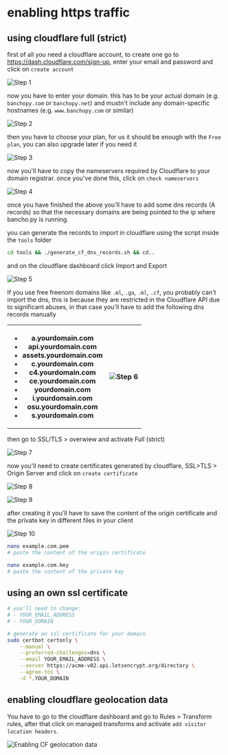 
# enabling https traffic

## using cloudflare full (strict)

first of all you need a cloudflare account, to create one go to <https://dash.cloudflare.com/sign-up>, enter your email and password and click on `create account`

![Step 1](https://github.com/osuAkatsuki/bancho.py/blob/master/.github/images/ssl_cf_1.png)

now you have to enter your domain. this has to be your actual domain (e.g. `banchopy.com` or `banchopy.net`) and mustn't include any domain-specific hostnames (e.g. `www.banchopy.com` or similar)

![Step 2](https://github.com/osuAkatsuki/bancho.py/blob/master/.github/images/ssl_cf_2.png)

then you have to choose your plan, for us it should be enough with the `Free plan`, you can also upgrade later if you need it

![Step 3](https://github.com/osuAkatsuki/bancho.py/blob/master/.github/images/ssl_cf_3.png)

now you'll have to copy the nameservers required by Cloudflare to your domain registrar. once you've done this, click on `check nameservers`

![Step 4](https://github.com/osuAkatsuki/bancho.py/blob/master/.github/images/ssl_cf_4.png)

once you have finished the above you'll have to add some dns records (A records) so that the necessary domains are being pointed to the ip where bancho.py is running.

you can generate the records to import in cloudflare using the script inside the `tools` folder

```sh
cd tools && ./generate_cf_dns_records.sh && cd..
```

and on the cloudflare dashboard click Import and Export

![Step 5](https://github.com/osuAkatsuki/bancho.py/blob/master/.github/images/ssl_cf_5.png)

If you use free freenom domains like `.ml`, `.ga`, `.ml`, `.cf`, you probably can't import the dns, this is because they are restricted in the Cloudflare API due to significant abuses, in that case you'll have to add the following dns records manually

<table>
    <tr>
        <th>
        <ul>
            <li>a.yourdomain.com</li>
            <li>api.yourdomain.com</li>
            <li>assets.yourdomain.com</li>
            <li>c.yourdomain.com</li>
            <li>c4.yourdomain.com</li>
            <li>ce.yourdomain.com</li>
            <li>yourdomain.com</li>
            <li>i.yourdomain.com</li>
            <li>osu.yourdomain.com</li>
            <li>s.yourdomain.com</li>
        </ul>
        <th>
            <img src="https://github.com/osuAkatsuki/bancho.py/blob/master/.github/images/ssl_cf_6.png" alt="Step 6">
        </th>
    </tr>
</table>

then go to SSL/TLS > overwiew and activate Full (strict)

![Step 7](https://github.com/osuAkatsuki/bancho.py/blob/master/.github/images/ssl_cf_7.png)

now you'll need to create certificates generated by cloudflare, SSL>TLS > Origin Server and click on `create certificate`

![Step 8](https://github.com/osuAkatsuki/bancho.py/blob/master/.github/images/ssl_cf_8.png)

![Step 9](https://github.com/osuAkatsuki/bancho.py/blob/master/.github/images/ssl_cf_9.png)

after creating it you'll have to save the content of the origin certificate and the private key in different files in your client

![Step 10](https://github.com/osuAkatsuki/bancho.py/blob/master/.github/images/ssl_cf_10.png)

```sh
nano example.com.pem
# paste the content of the origin certificate

nano example.com.key
# paste the content of the private key
```

## using an own ssl certificate

```sh
# you'll need to change:
# - YOUR_EMAIL_ADDRESS
# - YOUR_DOMAIN

# generate an ssl certificate for your domain
sudo certbot certonly \
    --manual \
    --preferred-challenges=dns \
    --email YOUR_EMAIL_ADDRESS \
    --server https://acme-v02.api.letsencrypt.org/directory \
    --agree-tos \
    -d *.YOUR_DOMAIN
```

## enabling cloudflare geolocation data

You have to go to the cloudflare dashboard and go to Rules > Transform rules, after that click on managed transforms and activate `add visitor location headers`.

![Enabling CF geolocation data](https://github.com/osuAkatsuki/bancho.py/blob/master/.github/images/cf_geoloc.png)
